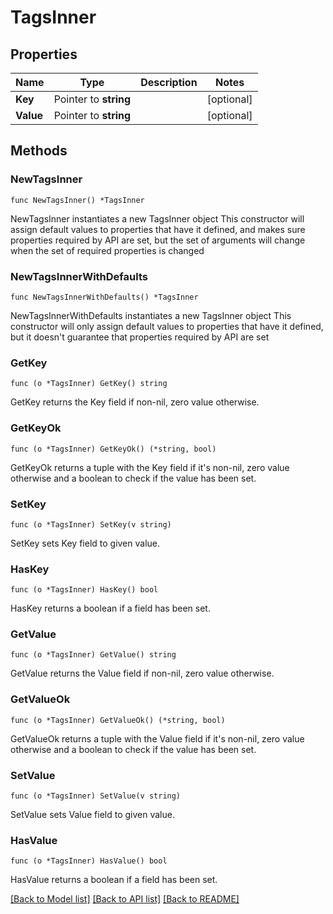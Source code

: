 # TagsInner

## Properties

Name | Type | Description | Notes
------------ | ------------- | ------------- | -------------
**Key** | Pointer to **string** |  | [optional] 
**Value** | Pointer to **string** |  | [optional] 

## Methods

### NewTagsInner

`func NewTagsInner() *TagsInner`

NewTagsInner instantiates a new TagsInner object
This constructor will assign default values to properties that have it defined,
and makes sure properties required by API are set, but the set of arguments
will change when the set of required properties is changed

### NewTagsInnerWithDefaults

`func NewTagsInnerWithDefaults() *TagsInner`

NewTagsInnerWithDefaults instantiates a new TagsInner object
This constructor will only assign default values to properties that have it defined,
but it doesn't guarantee that properties required by API are set

### GetKey

`func (o *TagsInner) GetKey() string`

GetKey returns the Key field if non-nil, zero value otherwise.

### GetKeyOk

`func (o *TagsInner) GetKeyOk() (*string, bool)`

GetKeyOk returns a tuple with the Key field if it's non-nil, zero value otherwise
and a boolean to check if the value has been set.

### SetKey

`func (o *TagsInner) SetKey(v string)`

SetKey sets Key field to given value.

### HasKey

`func (o *TagsInner) HasKey() bool`

HasKey returns a boolean if a field has been set.

### GetValue

`func (o *TagsInner) GetValue() string`

GetValue returns the Value field if non-nil, zero value otherwise.

### GetValueOk

`func (o *TagsInner) GetValueOk() (*string, bool)`

GetValueOk returns a tuple with the Value field if it's non-nil, zero value otherwise
and a boolean to check if the value has been set.

### SetValue

`func (o *TagsInner) SetValue(v string)`

SetValue sets Value field to given value.

### HasValue

`func (o *TagsInner) HasValue() bool`

HasValue returns a boolean if a field has been set.


[[Back to Model list]](../README.md#documentation-for-models) [[Back to API list]](../README.md#documentation-for-api-endpoints) [[Back to README]](../README.md)


